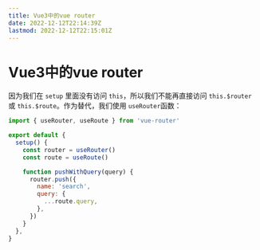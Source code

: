 ```yaml
---
title: Vue3中的vue router
date: 2022-12-12T22:14:39Z
lastmod: 2022-12-12T22:15:01Z
---
```


# Vue3中的vue router

因为我们在 `setup`​ 里面没有访问 `this`​，所以我们不能再直接访问 `this.$router`​ 或 `this.$route`​。作为替代，我们使用 `useRouter`​ 函数：

```js
import { useRouter, useRoute } from 'vue-router'

export default {
  setup() {
    const router = useRouter()
    const route = useRoute()

    function pushWithQuery(query) {
      router.push({
        name: 'search',
        query: {
          ...route.query,
        },
      })
    }
  },
}
```
